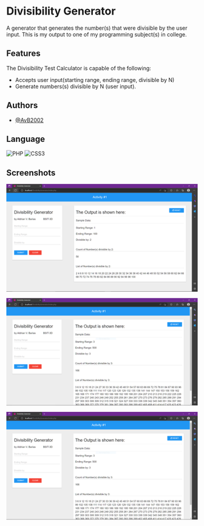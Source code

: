 
# Divisibility Generator

A generator that generates the number(s) that were divisible by the user input. This is my output to one of my programming subject(s) in college. 

## Features
The Divisibility Test Calculator is capable of the following:
- Accepts user input(starting range, ending range, divisible by N)
- Generate numbers(s) divisible by N (user input).

## Authors
- [@AvB2002](https://www.github.com/AvB2002)

## Language
![PHP](https://img.shields.io/badge/php-%23777BB4.svg?style=for-the-badge&logo=php&logoColor=white)
![CSS3](https://img.shields.io/badge/css3-%231572B6.svg?style=for-the-badge&logo=css3&logoColor=white)

## Screenshots

![Sample Output #1](https://github.com/AvB2002/divisibility-generator/blob/master/screenshots/1.PNG)

![Sample Output #2](https://github.com/AvB2002/divisibility-generator/blob/master/screenshots/2.PNG)

![Sample Output #2](https://github.com/AvB2002/divisibility-generator/blob/master/screenshots/3.PNG)